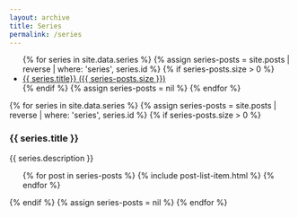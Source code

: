 ```yaml
---
layout: archive
title: Series
permalink: /series
---
```


<ul>
  {% for series in site.data.series %}
    {% assign series-posts = site.posts | reverse | where: 'series', series.id %}
    {% if series-posts.size > 0 %}
      <li><a href="#{{ series.id}}">{{ series.title}} ({{ series-posts.size }})</a></li>
    {% endif %}
    {% assign series-posts = nil %}
  {% endfor %}
</ul>

{% for series in site.data.series %}
{% assign series-posts = site.posts | reverse | where: 'series', series.id %}
{% if series-posts.size > 0 %}
<h3 id="{{ series.id }}">{{ series.title }}</h3>
<p>{{ series.description }}</p>
<ul>
{% for post in series-posts %}
{% include post-list-item.html %}
{% endfor %}
</ul>
{% endif %}
{% assign series-posts = nil %}
{% endfor %}
